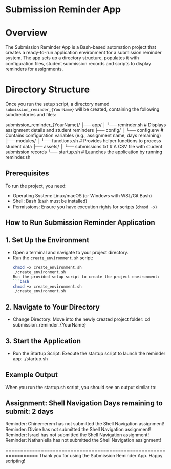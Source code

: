 # Submission Reminder App

# Overview

The Submission Reminder App is a Bash-based automation project that creates a ready-to-run application environment for a submission reminder system. The app sets up a directory structure, populates it with configuration files, student submission records and scripts to display reminders for assignments.

# Directory Structure
Once you run the setup script, a directory named `submission_reminder_{YourName}` will be created, containing the following subdirectories and files:

submission_reminder_{YourName}/ ├── app/ │ └── reminder.sh # Displays assignment details and student reminders ├── config/ │ └── config.env # Contains configuration variables (e.g., assignment name, days remaining) ├── modules/ │ └── functions.sh # Provides helper functions to process student data ├── assets/ │ └── submissions.txt # A CSV file with student submission records └── startup.sh # Launches the application by running reminder.sh


## Prerequisites
To run the project, you need:
- Operating System: Linux/macOS (or Windows with WSL/Git Bash)
- Shell: Bash (`bash` must be installed)
- Permissions: Ensure you have execution rights for scripts (`chmod +x`)


## How to Run Submission Reminder Application

## 1. Set Up the Environment
- Open a terminal and navigate to your project directory.
- Run the `create_environment.sh` script:
  ```bash
  chmod +x create_environment.sh
  ./create_environment.sh
  Run the provided setup script to create the project environment:
  ```bash
  chmod +x create_environment.sh
  ./create_environment.sh

## 2. Navigate to Your Directory
- Change Directory:
  Move into the newly created project folder:
  cd submission_reminder_{YourName}

## 3. Start the Application
- Run the Startup Script:
Execute the startup script to launch the reminder app:
./startup.sh

## Example Output
When you run the startup.sh script, you should see an output similar to:

Assignment: Shell Navigation
Days remaining to submit: 2 days
--------------------------------------------
Reminder: Chinemerem has not submitted the Shell Navigation assignment!
Reminder: Divine has not submitted the Shell Navigation assignment!
Reminder: Israel has not submitted the Shell Navigation assignment!
Reminder: Nathaniella has not submitted the Shell Navigation assignment!

=================================================================
Thank you for using the Submission Reminder App. Happy scripting!
